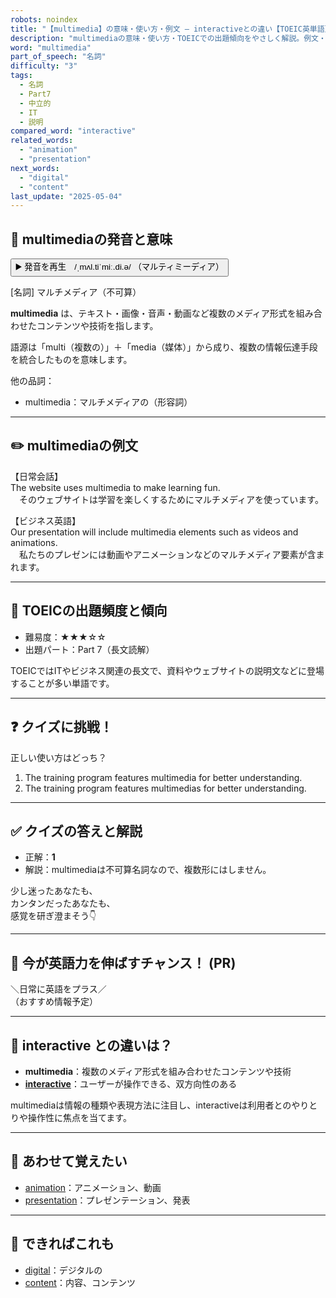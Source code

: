 ```yaml
---
robots: noindex
title: "【multimedia】の意味・使い方・例文 ― interactiveとの違い【TOEIC英単語】"
description: "multimediaの意味・使い方・TOEICでの出題傾向をやさしく解説。例文・クイズ付きでinteractiveとの違いもわかりやすく学べます。"
word: "multimedia"
part_of_speech: "名詞"
difficulty: "3"
tags:
  - 名詞
  - Part7
  - 中立的
  - IT
  - 説明
compared_word: "interactive"
related_words:
  - "animation"
  - "presentation"
next_words:
  - "digital"
  - "content"
last_update: "2025-05-04"
---
```


## 🔰 multimediaの発音と意味

<button class="play-audio" onclick="playTTS('multimedia')">
  <span class="play-audio-main">
    ▶️ 発音を再生　/ˌmʌl.tiˈmiː.di.ə/
  </span>
  <span class="play-audio-sub">
    （マルティミーディア）
  </span>
</button>

[名詞] マルチメディア（不可算）

**multimedia** は、テキスト・画像・音声・動画など複数のメディア形式を組み合わせたコンテンツや技術を指します。

語源は「multi（複数の）」＋「media（媒体）」から成り、複数の情報伝達手段を統合したものを意味します。

他の品詞：  
- multimedia：マルチメディアの（形容詞）

---

## ✏️ multimediaの例文

【日常会話】  
The website uses multimedia to make learning fun.  
　そのウェブサイトは学習を楽しくするためにマルチメディアを使っています。

【ビジネス英語】  
Our presentation will include multimedia elements such as videos and animations.  
　私たちのプレゼンには動画やアニメーションなどのマルチメディア要素が含まれます。

---

## 🎯 TOEICの出題頻度と傾向

- 難易度：★★★☆☆
- 出題パート：Part 7（長文読解）

TOEICではITやビジネス関連の長文で、資料やウェブサイトの説明文などに登場することが多い単語です。

---

## ❓ クイズに挑戦！

正しい使い方はどっち？

1. The training program features multimedia for better understanding.  
2. The training program features multimedias for better understanding.

---

## ✅ クイズの答えと解説

- 正解：**1**
- 解説：multimediaは不可算名詞なので、複数形にはしません。

少し迷ったあなたも、  
カンタンだったあなたも、  
感覚を研ぎ澄まそう👇️

---

## 🚀 今が英語力を伸ばすチャンス！ (PR)

<div class="info-center">
＼日常に英語をプラス／<br>  
（おすすめ情報予定）
</div>

---

## 🤔  interactive との違いは？

- **multimedia**：複数のメディア形式を組み合わせたコンテンツや技術
- **[interactive](/interactive)**：ユーザーが操作できる、双方向性のある

multimediaは情報の種類や表現方法に注目し、interactiveは利用者とのやりとりや操作性に焦点を当てます。

---

## 🧩 あわせて覚えたい

- [animation](/animation)：アニメーション、動画
- [presentation](/presentation)：プレゼンテーション、発表

---

## 📖 できればこれも

- [digital](/digital)：デジタルの
- [content](/content)：内容、コンテンツ

<!-- cvid: aid39_bid23 -->

